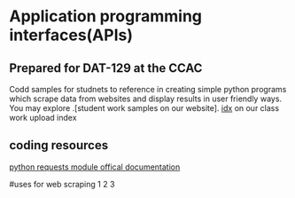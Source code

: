 # Application programming interfaces(APIs)
## Prepared for DAT-129 at the CCAC

Codd samples for studnets to reference in creating simple python programs which scrape data from websites and display results in user friendly ways. You may explore .[student work samples on our website]. [idx] on our class work upload index

## coding resources
[python requests module  offical documentation](http://docs.python-requests.org/en/master/)

[idx]:https://github.com/edarsow/python2


#uses for web scraping
1
2
3
